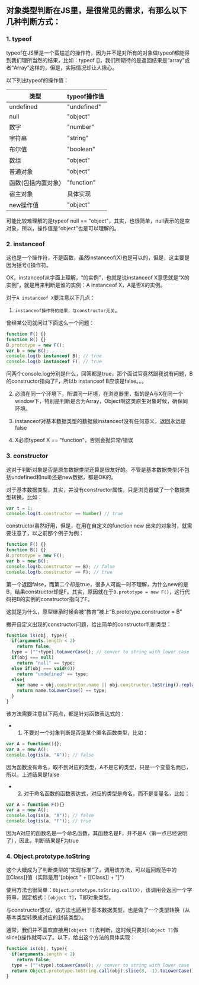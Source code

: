## 对象类型判断在JS里，是很常见的需求，有那么以下几种判断方式：
### 1. typeof
typeof在JS里是一个蛮尴尬的操作符，因为并不是对所有的对象做typeof都能得到我们理所当然的结果，比如：typeof []，我们所期待的是返回结果是“array”或者“Array”这样的，但是，实际情况却让人揪心。

以下列出typeof的操作值：

类型 | typeof操作值
------------ | -------------
undefined | "undefined"
null | "object"
数字 | "number"
字符串 | "string"
布尔值 | "boolean"
数组 | "object"
普通对象 | "object"
函数(包括内置对象) | "function"
宿主对象 | 具体实现
new操作值 | "object"

可能比较难理解的是typeof null == "object"，其实，也很简单，null表示的是空对象，所以，操作值是“object”也是可以理解的。

### 2. instanceof
这也是一个操作符，不是函数，虽然instanceof(X)也是可以的，但是，这主要是因为括号()操作符。

OK，instanceof从字面上理解，“的实例”，也就是说instanceof X意思就是“X的实例”，就是用来判断是谁的实例：A instanceof X，A是否X的实例。

对于`A instanceof X`要注意以下几点：
1) `instanceof操作符的结果，与constructor无关`。

曾经某公司就问过下面这么一个问题：
```javascript
function F() {}
function B() {}
B.prototype = new F();
var b = new B();
console.log(b instanceof B); // true
console.log(b instanceof F); // true
```
问两个console.log分别是什么，回答都是true，那个面试官竟然跟我说有问题，B的constructor指向了F，所以b instanceof B应该是false。。。

2) 必须在同一个环境下，所谓同一环境，在浏览器里，指的是A与X在同一个window下，特别是判断是否为Array，Object啊这类原生对象时候，确保同环境。

3) instanceof对基本数据类型的数据做instanceof没有任何意义，返回永远是false

4) X必须typeof X == "function"，否则会抛异常/错误

### 3. constructor
这对于判断对象是否是原生数据类型还算是很友好的。不管是基本数据类型(不包括undefined和null)还是new数据，都是OK的。

对于基本数据类型，其实，并没有constructor属性，只是浏览器做了一个数据类型转换。比如：
```javascript
var t = 1;
console.log(t.constructor == Number) // true
```
constructor虽然好用，但是，在用在自定义的function new 出来的对象时，就需要注意了，以之前那个例子为例：
```javascript
function F() {}
function B() {}
B.prototype = new F();
var b = new B();
console.log(b.constructor == B); // false
console.log(b.constructor == F); // true
```
第一个返回false，而第二个却是true，很多人可能一时不理解，为什么new的是B，结果constructor却是F。其实，原因就在于`B.prototype = new F()`，这行代码把B的实例的constructor指向了F。

这就是为什么，原型继承时候会被“教育”被上“B.prototype.constructor = B”

撇开自定义出现的constructor问题，给出简单的constructor判断类型：
```javascript
function is(obj, type){
  if(arguments.length < 2)
    return false;
  type = (""+type).toLowerCase(); // conver to string with lower case
  if(obj === null)
    return "null" == type;
  else if(obj === void(0))
    return "undefined" == type;
  else{
    var name = obj.constructor.name || obj.constructor.toString().replace(/\s*function\s+([^\(\s]*).*/gm, "$1"); // toString() ==> function `t`(){}
    return name.toLowerCase() == type;
  }
}
```
该方法需要注意以下两点，都是针对函数表达式的：
* 1) 不要对一个对象判断是否是某个匿名函数类型，比如：
```javascript
var A = function(){};
var a = new A();
console.log(is(a, "A")); // false
```
因为函数没有命名，取不到对应的类型，A不是它的类型，只是一个变量名而已，所以，上述结果是false
* 2) 对于命名函数的函数表达式，对应的类型是命名，而不是变量名，比如：
```javascript
var A = function F(){}
var a = new A();
console.log(is(a, "A")); // false
console.log(is(a, "F")); // true
```
因为A对应的函数名是一个命名函数，其函数名是F，并不是A（第一点已经说明了），因此，判断结果是F为true
### 4. Object.prototype.toString
这个大概成为了判断类型的“实现标准”了，调用该方法，可以返回规范中的[[Class]]值（实际是用"[object " + [[Class]] + "]"）

使用方法也很简单：`Object.prototype.toString.call(X)`，该调用会返回一个字符串，固定格式：`[object T]`，T即对象类型。

与constructor类似，该方法也适用于基本数据类型，也是做了一个类型转换（从基本类型转换成对应的封装类型）。

通常，我们并不喜欢直接用`[object T]`去判断，这时候只要对`[object T]`做slice()操作就可以了。以下，给出这个方法的具体实现：
```javascript
function is(obj, type){
  if(arguments.length < 2)
    return false;
  type = (""+type).toLowerCase(); // conver to string with lower case
  return Object.prototype.toString.call(obj).slice(8, -1).toLowerCase() == type;
}
```
